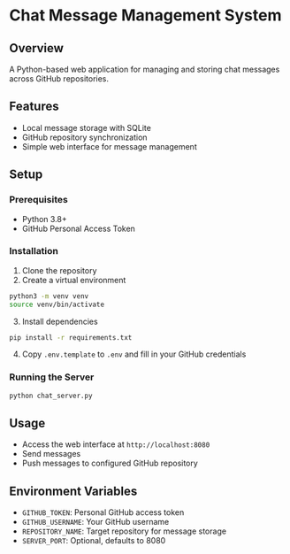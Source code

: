 # Chat Message Management System

## Overview
A Python-based web application for managing and storing chat messages across GitHub repositories.

## Features
- Local message storage with SQLite
- GitHub repository synchronization
- Simple web interface for message management

## Setup

### Prerequisites
- Python 3.8+
- GitHub Personal Access Token

### Installation
1. Clone the repository
2. Create a virtual environment
```bash
python3 -m venv venv
source venv/bin/activate
```

3. Install dependencies
```bash
pip install -r requirements.txt
```

4. Copy `.env.template` to `.env` and fill in your GitHub credentials

### Running the Server
```bash
python chat_server.py
```

## Usage
- Access the web interface at `http://localhost:8080`
- Send messages
- Push messages to configured GitHub repository

## Environment Variables
- `GITHUB_TOKEN`: Personal GitHub access token
- `GITHUB_USERNAME`: Your GitHub username
- `REPOSITORY_NAME`: Target repository for message storage
- `SERVER_PORT`: Optional, defaults to 8080

